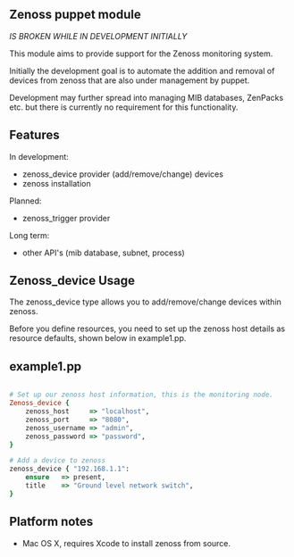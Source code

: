 Zenoss puppet module
--------------------

*IS BROKEN WHILE IN DEVELOPMENT INITIALLY*

This module aims to provide support for the Zenoss monitoring system.

Initially the development goal is to automate the addition and removal of devices from
zenoss that are also under management by puppet.

Development may further spread into managing MIB databases, ZenPacks etc. but there is
currently no requirement for this functionality.

Features
--------

In development:
- zenoss_device provider (add/remove/change) devices
- zenoss installation

Planned:
- zenoss_trigger provider

Long term:
- other API's (mib database, subnet, process)

Zenoss_device Usage
-------------------

The zenoss_device type allows you to add/remove/change devices within zenoss.

Before you define resources, you need to set up the zenoss host details as
resource defaults, shown below in example1.pp.

example1.pp
-----------
```ruby

# Set up our zenoss host information, this is the monitoring node.
Zenoss_device {
	zenoss_host     => "localhost",
	zenoss_port     => "8080",
	zenoss_username => "admin",
	zenoss_password => "password",
}

# Add a device to zenoss
zenoss_device { "192.168.1.1":
	ensure   => present,
	title    => "Ground level network switch",
}
```

Platform notes
--------------

- Mac OS X, requires Xcode to install zenoss from source. 
